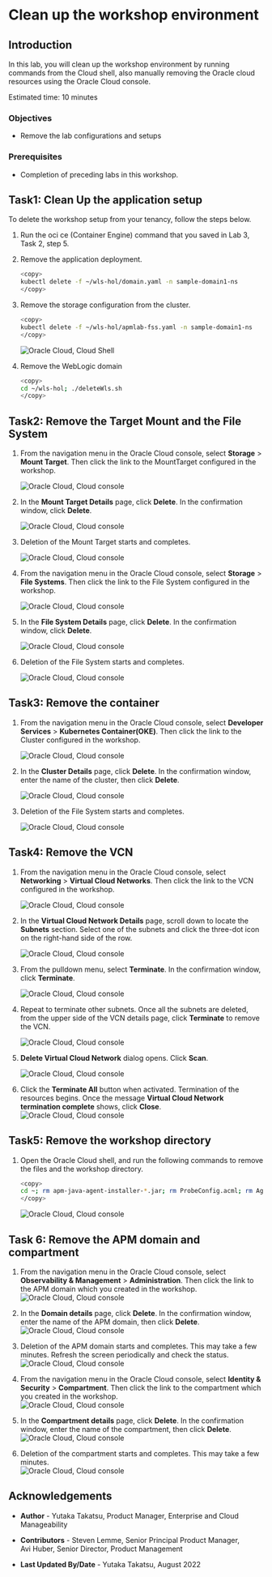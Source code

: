 # Clean up the workshop environment

## Introduction

In this lab, you will clean up the workshop environment by running commands from the Cloud shell, also manually removing the Oracle cloud resources using the Oracle Cloud console.

Estimated time: 10 minutes

### Objectives

* Remove the lab configurations and setups

### Prerequisites

* Completion of preceding labs in this workshop.

## Task1: Clean Up the application setup

To delete the workshop setup from your tenancy, follow the steps below.

1. Run the oci ce (Container Engine) command that you saved in Lab 3, Task 2, step 5.


2. Remove the application deployment.

    ``` bash
    <copy>
    kubectl delete -f ~/wls-hol/domain.yaml -n sample-domain1-ns
    </copy>
    ```

3. Remove the storage configuration from the cluster.

    ``` bash
    <copy>
    kubectl delete -f ~/wls-hol/apmlab-fss.yaml -n sample-domain1-ns
    </copy>
    ```
    ![Oracle Cloud, Cloud Shell](images/4-1-cleanup.png " ")


4. Remove the WebLogic domain

    ``` bash
    <copy>
    cd ~/wls-hol; ./deleteWls.sh
    </copy>
    ```




## Task2: Remove the Target Mount and the File System

1. From the navigation menu in the Oracle Cloud console, select **Storage** > **Mount Target**.
   Then click the link to the MountTarget configured in the workshop.

    ![Oracle Cloud, Cloud console](images/4-2-cleanup.png " ")

2. In the **Mount Target Details** page, click **Delete**. In the confirmation window, click **Delete**.

    ![Oracle Cloud, Cloud console](images/4-3-cleanup.png " ")    

3. Deletion of the Mount Target starts and completes.

    ![Oracle Cloud, Cloud console](images/4-4-cleanup.png " ")    

4. From the navigation menu in the Oracle Cloud console, select **Storage** > **File Systems**. Then click the link to the File System configured in the workshop.

    ![Oracle Cloud, Cloud console](images/4-5-cleanup.png " ")       

5. In the **File System Details** page, click **Delete**. In the confirmation window, click **Delete**.

    ![Oracle Cloud, Cloud console](images/4-6-cleanup.png " ")    

6. Deletion of the File System starts and completes.

    ![Oracle Cloud, Cloud console](images/4-7-cleanup.png " ")    

## Task3: Remove the container

1. From the navigation menu in the Oracle Cloud console, select **Developer Services** > **Kubernetes Container(OKE)**. Then click the link to the Cluster configured in the workshop.

    ![Oracle Cloud, Cloud console](images/4-8-cleanup.png " ")       

2. In the **Cluster Details** page, click **Delete**. In the confirmation window, enter the name of the cluster, then click **Delete**.

    ![Oracle Cloud, Cloud console](images/4-9-cleanup.png " ")    

3. Deletion of the File System starts and completes.

    ![Oracle Cloud, Cloud console](images/4-10-cleanup.png " ")  

## Task4: Remove the VCN

1. From the navigation menu in the Oracle Cloud console, select **Networking** > **Virtual Cloud Networks**. Then click the link to the VCN configured in the workshop.

    ![Oracle Cloud, Cloud console](images/4-11-cleanup.png " ")       

2. In the **Virtual Cloud Network Details** page, scroll down to locate the **Subnets** section. Select one of the subnets and click the three-dot icon on the right-hand side of the row.

    ![Oracle Cloud, Cloud console](images/4-12-cleanup.png " ")    

3. From the pulldown menu, select **Terminate**. In the confirmation window, click **Terminate**.

    ![Oracle Cloud, Cloud console](images/4-13-cleanup.png " ")      

4. Repeat to terminate other subnets. Once all the subnets are deleted, from the upper side of the VCN details page, click **Terminate** to remove the VCN.

    ![Oracle Cloud, Cloud console](images/4-14-cleanup.png " ")    


5. **Delete Virtual Cloud Network** dialog opens. Click **Scan**.

     ![Oracle Cloud, Cloud console](images/4-14-2-cleanup.png " ")    

6. Click the **Terminate All** button when activated. Termination of the resources begins. Once the message **Virtual Cloud Network termination complete** shows, click **Close**.
    ![Oracle Cloud, Cloud console](images/4-15-cleanup.png " ")    

## Task5: Remove the workshop directory

1. Open the Oracle Cloud shell, and run the following commands to remove the files and the workshop directory.

    ``` bash
    <copy>
    cd ~; rm apm-java-agent-installer-*.jar; rm ProbeConfig.acml; rm AgentConfig.properties; rm -r wls-hol;rm wls-hol.zip
    </copy>
    ```
   ![Oracle Cloud, Cloud console](images/4-16-cleanup.png " ")   

## Task 6: Remove the APM domain and compartment

1. From the navigation menu in the Oracle Cloud console, select **Observability & Management** > **Administration**. Then click the link to the APM domain which you created in the workshop.
   ![Oracle Cloud, Cloud console](images/6-1-cleanup.png " ")

2. In the **Domain details** page, click **Delete**. In the confirmation window, enter the name of the APM domain, then click **Delete**.   
   ![Oracle Cloud, Cloud console](images/6-2-cleanup.png " ")

3. Deletion of the APM domain starts and completes. This may take a few minutes. Refresh the screen periodically and check the status.
   ![Oracle Cloud, Cloud console](images/6-3-cleanup.png " ")

4. From the navigation menu in the Oracle Cloud console, select **Identity & Security** > **Compartment**. Then click the link to the compartment which you created in the workshop.  
   ![Oracle Cloud, Cloud console](images/6-4-cleanup.png " ")   

5. In the **Compartment details** page, click **Delete**. In the confirmation window, enter the name of the compartment, then click **Delete**.  
   ![Oracle Cloud, Cloud console](images/6-5-cleanup.png " ")

6. Deletion of the compartment starts and completes. This may take a few minutes.   
   ![Oracle Cloud, Cloud console](images/6-6-cleanup.png " ")   

## Acknowledgements

* **Author** - Yutaka Takatsu, Product Manager, Enterprise and Cloud Manageability
- **Contributors** - Steven Lemme, Senior Principal Product Manager,  
Avi Huber, Senior Director, Product Management
* **Last Updated By/Date** - Yutaka Takatsu, August 2022
